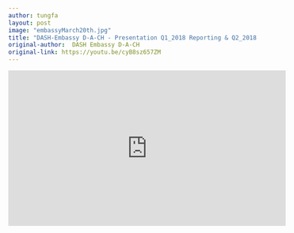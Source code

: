 ```yaml
---
author: tungfa
layout: post
image: "embassyMarch20th.jpg"
title: "DASH-Embassy D-A-CH - Presentation Q1_2018 Reporting & Q2_2018 Planning"
original-author:  DASH Embassy D-A-CH
original-link: https://youtu.be/cyB8sz657ZM
---
```



<iframe width="560" height="315" src="https://www.youtube.com/embed/cyB8sz657ZM" frameborder="0" allow="autoplay; encrypted-media" allowfullscreen></iframe>
